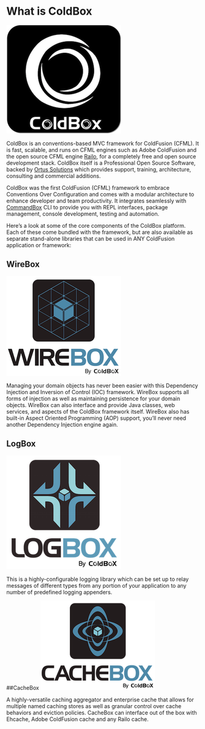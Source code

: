 # What is ColdBox

![](../images/ColdBoxLogo_300.png)

ColdBox is an conventions-based MVC framework for ColdFusion (CFML). It is fast, scalable, and runs on CFML engines such as Adobe ColdFusion and the open source CFML engine [Railo](http://www.getrailo.org), for a completely free and open source development stack. ColdBox itself is a Professional Open Source Software, backed by [Ortus Solutions](http://www.ortussolutions.com) which provides support, training, architecture, consulting and commercial additions.

ColdBox was the first ColdFusion (CFML) framework to embrace Conventions Over Configuration and comes with a modular architecture to enhance developer and team productivity.  It integrates seamlessly with [CommandBox](http://www.ortussolutions.com/products/commandbox) CLI to provide you with REPL interfaces, package management, console development, testing and automation.

Here’s a look at some of the core components of the ColdBox platform. Each of these come bundled with the framework, but are also available as separate stand-alone libraries that can be used in ANY ColdFusion application or framework:

## WireBox 
![](../images/WireBox.png)

Managing your domain objects has never been easier with this Dependency Injection and Inversion of Control (IOC) framework. WireBox supports all forms of injection as well as maintaining persistence for your domain objects. WireBox can also interface and provide Java classes, web services, and aspects of the ColdBox framework itself. WireBox also has built-in Aspect Oriented Programming (AOP) support, you’ll never need another Dependency Injection engine again.

## LogBox  
![](../images/LogBox.png)

This is a highly-configurable logging library which can be set up to relay messages of different types from any portion of your application to any number of predefined logging appenders.

##CacheBox 
![](../images/CacheBox.png)

A highly-versatile caching aggregator and enterprise cache that allows for multiple named caching stores as well as granular control over cache behaviors and eviction policies. CacheBox can interface out of the box with Ehcache, Adobe ColdFusion cache and any Railo cache.


